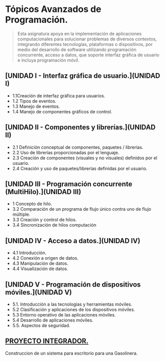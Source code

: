 # Tópicos Avanzados de Programación.

> Esta  asignatura  apoya  en  la  implementación  de  aplicaciones  computacionales  para  solucionar problemas de diversos contextos, integrando diferentes tecnologías, plataformas o dispositivos, por medio del desarrollo de software utilizando programación concurrente, acceso a datos,  que soporte interfaz gráfica de usuario e incluya programación móvil.

## [UNIDAD I - Interfaz gráfica de usuario.](UNIDAD I) 

- 1.1Creación de interfaz gráfica para  usuarios.
- 1.2 Tipos de eventos.
- 1.3 Manejo de eventos.
- 1.4 Manejo de componentes gráficos de control.

## [UNIDAD II - Componentes y librerías.](UNIDAD II) 

- 2.1 Definición conceptual de componentes, paquetes / librerías.
- 2.2 Uso de librerías proporcionadas por el lenguaje.
- 2.3 Creación de componentes (visuales  y   no visuales) definidos por el usuario.
- 2.4 Creación y uso de paquetes/librerías definidas por el usuario.

## [UNIDAD III - Programación concurrente (MultiHilo).](UNIDAD III)

- 1 Concepto de hilo.
- 3.2 Comparación de un programa de flujo único contra uno de flujo múltiple.
- 3.3 Creación y control de hilos.
- 3.4 Sincronización de hilos computación

## [UNIDAD IV - Acceso a datos.](UNIDAD IV)

- 4.1 Introducción.
- 4.2 Conexión a origen de datos.
- 4.3 Manipulación de datos.
- 4.4 Visualización  de datos.

## [UNIDAD V - Programación de dispositivos móviles.](UNIDAD V)

- 5.1. Introducción a las tecnologías y herramientas móviles.
- 5.2 Clasificación y aplicaciones de los dispositivos móviles.
- 5.3 Entorno operativo de las aplicaciones móviles.
- 5.4 Desarrollo de aplicaciones móviles.
- 5.5. Aspectos de seguridad.


## [PROYECTO INTEGRADOR.](ProyectoFinal_Topicos)
Construccion de un sistema para escritorio para una Gasolinera.
